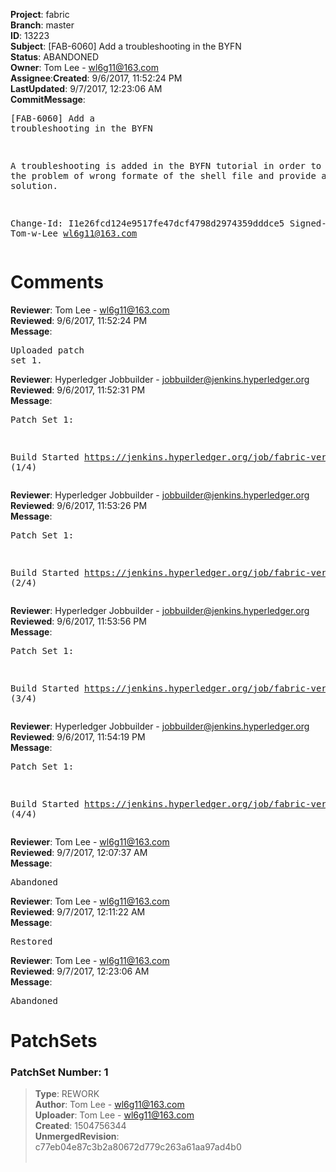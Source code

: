 <strong>Project</strong>: fabric</br><strong>Branch</strong>: master<br><strong>ID</strong>: 13223<br><strong>Subject</strong>: [FAB-6060] Add a troubleshooting in the BYFN<br><strong>Status</strong>: ABANDONED<br><strong>Owner</strong>: Tom Lee - wl6g11@163.com<br><strong>Assignee</strong>:<strong>Created</strong>: 9/6/2017, 11:52:24 PM<br><strong>LastUpdated</strong>: 9/7/2017, 12:23:06 AM<br><strong>CommitMessage</strong>:<br><pre>[FAB-6060] Add a troubleshooting in the BYFN

A troubleshooting is added in the BYFN tutorial in order to describe the problem of wrong formate of the shell file and provide a probably solution.

Change-Id: I1e26fcd124e9517fe47dcf4798d2974359dddce5
Signed-off-by: Tom-w-Lee <wl6g11@163.com>
</pre><h1>Comments</h1><strong>Reviewer</strong>: Tom Lee - wl6g11@163.com<br><strong>Reviewed</strong>: 9/6/2017, 11:52:24 PM<br><strong>Message</strong>: <pre>Uploaded patch set 1.</pre><strong>Reviewer</strong>: Hyperledger Jobbuilder - jobbuilder@jenkins.hyperledger.org<br><strong>Reviewed</strong>: 9/6/2017, 11:52:31 PM<br><strong>Message</strong>: <pre>Patch Set 1:

Build Started https://jenkins.hyperledger.org/job/fabric-verify-z/12145/ (1/4)</pre><strong>Reviewer</strong>: Hyperledger Jobbuilder - jobbuilder@jenkins.hyperledger.org<br><strong>Reviewed</strong>: 9/6/2017, 11:53:26 PM<br><strong>Message</strong>: <pre>Patch Set 1:

Build Started https://jenkins.hyperledger.org/job/fabric-verify-x86_64/16488/ (2/4)</pre><strong>Reviewer</strong>: Hyperledger Jobbuilder - jobbuilder@jenkins.hyperledger.org<br><strong>Reviewed</strong>: 9/6/2017, 11:53:56 PM<br><strong>Message</strong>: <pre>Patch Set 1:

Build Started https://jenkins.hyperledger.org/job/fabric-verify-behave-x86_64/10495/ (3/4)</pre><strong>Reviewer</strong>: Hyperledger Jobbuilder - jobbuilder@jenkins.hyperledger.org<br><strong>Reviewed</strong>: 9/6/2017, 11:54:19 PM<br><strong>Message</strong>: <pre>Patch Set 1:

Build Started https://jenkins.hyperledger.org/job/fabric-verify-end-2-end-x86_64/8070/ (4/4)</pre><strong>Reviewer</strong>: Tom Lee - wl6g11@163.com<br><strong>Reviewed</strong>: 9/7/2017, 12:07:37 AM<br><strong>Message</strong>: <pre>Abandoned</pre><strong>Reviewer</strong>: Tom Lee - wl6g11@163.com<br><strong>Reviewed</strong>: 9/7/2017, 12:11:22 AM<br><strong>Message</strong>: <pre>Restored</pre><strong>Reviewer</strong>: Tom Lee - wl6g11@163.com<br><strong>Reviewed</strong>: 9/7/2017, 12:23:06 AM<br><strong>Message</strong>: <pre>Abandoned</pre><h1>PatchSets</h1><h3>PatchSet Number: 1</h3><blockquote><strong>Type</strong>: REWORK<br><strong>Author</strong>: Tom Lee - wl6g11@163.com<br><strong>Uploader</strong>: Tom Lee - wl6g11@163.com<br><strong>Created</strong>: 1504756344<br><strong>UnmergedRevision</strong>: c77eb04e87c3b2a80672d779c263a61aa97ad4b0<br><br></blockquote>